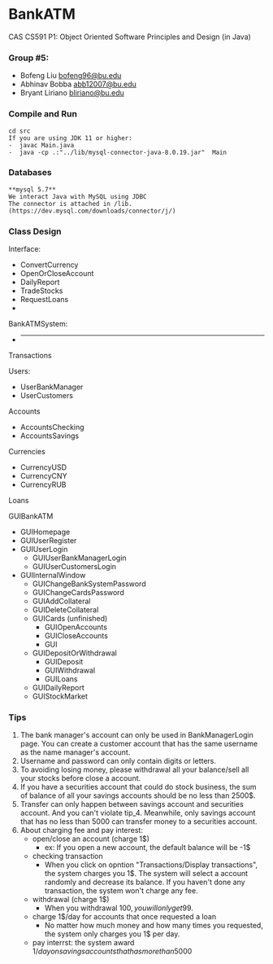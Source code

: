 # BankATM

CAS CS591 P1: Object Oriented Software Principles and Design (in Java)

### Group #5:
-  Bofeng Liu <bofeng96@bu.edu>
-  Abhinav Bobba <abb12007@bu.edu>
-  Bryant Liriano <bliriano@bu.edu>


### Compile and Run
	cd src
	If you are using JDK 11 or higher:  
	-  javac Main.java  
	-  java -cp .:"../lib/mysql-connector-java-8.0.19.jar"  Main  

### Databases
	**mysql 5.7**  
	We interact Java with MySQL using JDBC  
	The connector is attached in /lib. (https://dev.mysql.com/downloads/connector/j/)  

### Class Design

Interface:  
-  ConvertCurrency
-  OpenOrCloseAccount
-  DailyReport
-  TradeStocks
-  RequestLoans
-  

BankATMSystem:  
-  ***

Transactions  

Users:  
-  UserBankManager
-  UserCustomers  

Accounts  
-  AccountsChecking
-  AccountsSavings  

Currencies  
-  CurrencyUSD
-  CurrencyCNY
-  CurrencyRUB  

Loans  

GUIBankATM  
-  GUIHomepage
-  GUIUserRegister
-  GUIUserLogin
    -  GUIUserBankManagerLogin
    -  GUIUserCustomersLogin
-  GUIInternalWindow
    -  GUIChangeBankSystemPassword
    -  GUIChangeCardsPassword
    -  GUIAddCollateral
    -  GUIDeleteCollateral
    -  GUICards (unfinished)
        -  GUIOpenAccounts
        -  GUICloseAccounts
        -  GUI
    -  GUIDepositOrWithdrawal
        -  GUIDeposit
        -  GUIWithdrawal
        -  GUILoans
    -  GUIDailyReport
    -  GUIStockMarket  


### Tips
1. The bank manager's account can only be used in BankManagerLogin page. You can create a customer account that has the same username as the name manager's account.
2. Username and password can only contain digits or letters.
3. To avoiding losing money, please withdrawal all your balance/sell all your stocks before close a account.
4. If you have a securities account that could do stock business, the sum of balance of all your savings accounts should be no less than 2500$.
5. Transfer can only happen between savings account and securities account. And you can't violate tip_4. Meanwhile, only savings account that has no less than 5000 can transfer money to a securities account.
6. About charging fee and pay interest:
   -  open/close an account (charge 1$)
      - ex: If you open a new account, the default balance will be -1$
   -  checking transaction
      -   When you click on opntion "Transactions/Display transactions", the system charges you 1$. The system will select a account randomly and decrease its balance. If you haven't done any transaction, the system won't charge any fee.
   -  withdrawal (charge 1$)
      -   When you withdrawal 100$, you will only get 99$.
   -  charge 1$/day for accounts that once requested a loan
      -   No matter how much money and how many times you requested, the system only charges you 1$ per day.
   -  pay interrst: the system award 1$/day on savings accounts that has more than 5000$